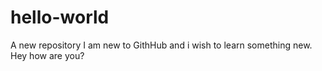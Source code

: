 # hello-world
A new repository
I am new to GithHub and i wish to learn something new.
Hey how are you?
